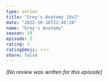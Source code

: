 ```yaml
---
type: series
title: "Grey's Anatomy 19x2"
date: "2022-10-16T22:48:20"
name: "Grey's Anatomy"
season: 19
episode: 2
rating: 3
ratingEmoji: ⭐️⭐️⭐️
share: false
---
```


_[No review was written for this episode]_
